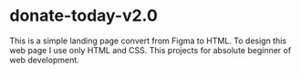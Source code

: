 # donate-today-v2.0

This is a simple landing page convert from Figma to HTML. To design this web page I use only HTML and CSS. This projects for absolute beginner of web development.
